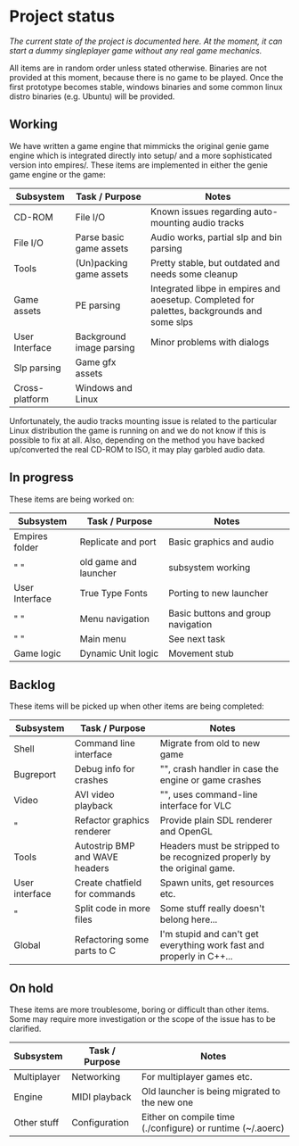 # Project status

*The current state of the project is documented here. At the moment, it can
start a dummy singleplayer game without any real game mechanics.*

All items are in random order unless stated otherwise.
Binaries are not provided at this moment, because there is no game to be played.
Once the first prototype becomes stable, windows binaries and some common linux
distro binaries (e.g. Ubuntu) will be provided.

## Working

We have written a game engine that mimmicks the original genie game engine which
is integrated directly into setup/ and a more sophisticated version into
empires/. These items are implemented in either the genie game engine or the
game:

Subsystem      | Task / Purpose           | Notes
---------------|--------------------------|----------------------------------------------------
CD-ROM         | File I/O                 | Known issues regarding auto-mounting audio tracks
File I/O       | Parse basic game assets  | Audio works, partial slp and bin parsing
Tools          | (Un)packing game assets  | Pretty stable, but outdated and needs some cleanup
Game assets    | PE parsing               | Integrated libpe in empires and aoesetup. Completed for palettes, backgrounds and some slps
User Interface | Background image parsing | Minor problems with dialogs
Slp parsing    | Game gfx assets          |
Cross-platform | Windows and Linux        |

Unfortunately, the audio tracks mounting issue is related to the particular
Linux distribution the game is running on and we do not know if this is possible
to fix at all. Also, depending on the method you have backed up/converted the
real CD-ROM to ISO, it may play garbled audio data.

## In progress

These items are being worked on:

Subsystem       | Task / Purpose        | Notes
----------------|-----------------------|-------------------------------------
Empires folder  | Replicate and port    | Basic graphics and audio
"       "       | old game and launcher | subsystem working
User Interface  | True Type Fonts       | Porting to new launcher
"    "          | Menu navigation       | Basic buttons and group navigation
"    "          | Main menu             | See next task
Game logic      | Dynamic Unit logic    | Movement stub

## Backlog

These items will be picked up when other items are being completed:

Subsystem      | Task / Purpose                 | Notes
---------------|--------------------------------|-----------------------------
Shell          | Command line interface         | Migrate from old to new game
Bugreport      | Debug info for crashes         | "", crash handler in case the engine or game crashes
Video          | AVI video playback             | "", uses command-line interface for VLC
"              | Refactor graphics renderer     | Provide plain SDL renderer and OpenGL
Tools          | Autostrip BMP and WAVE headers | Headers must be stripped to be recognized properly by the original game.
User interface | Create chatfield for commands  | Spawn units, get resources etc.
"              | Split code in more files       | Some stuff really doesn't belong here...
Global         | Refactoring some parts to C    | I'm stupid and can't get everything work fast and properly in C++...

## On hold

These items are more troublesome, boring or difficult than other items. Some may
require more investigation or the scope of the issue has to be clarified.

Subsystem      | Task / Purpose | Notes
---------------|----------------|----------------------------------------------
Multiplayer    | Networking     | For multiplayer games etc.
Engine         | MIDI playback  | Old launcher is being migrated to the new one
Other stuff    | Configuration  | Either on compile time (./configure) or runtime (~/.aoerc)
